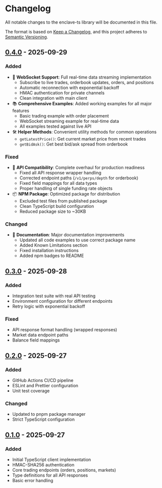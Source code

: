 # Changelog

All notable changes to the enclave-ts library will be documented in this file.

The format is based on [Keep a Changelog](https://keepachangelog.com/en/1.0.0/),
and this project adheres to [Semantic Versioning](https://semver.org/spec/v2.0.0.html).

## [0.4.0] - 2025-09-29

### Added
- 🚀 **WebSocket Support**: Full real-time data streaming implementation
  - Subscribe to live trades, orderbook updates, orders, and positions
  - Automatic reconnection with exponential backoff
  - HMAC authentication for private channels
  - Clean integration with main client
- 📚 **Comprehensive Examples**: Added working examples for all major features
  - Basic trading example with order placement
  - WebSocket streaming example for real-time data
  - All examples tested against live API
- 🛠️ **Helper Methods**: Convenient utility methods for common operations
  - `getLatestPrice()`: Get current market price from recent trades
  - `getBidAsk()`: Get best bid/ask spread from orderbook

### Fixed
- 🔧 **API Compatibility**: Complete overhaul for production readiness
  - Fixed all API response wrapper handling
  - Corrected endpoint paths (`/v1/perps/depth` for orderbook)
  - Fixed field mappings for all data types
  - Proper handling of single funding rate objects
- 📦 **NPM Package**: Optimized package for distribution
  - Excluded test files from published package
  - Clean TypeScript build configuration
  - Reduced package size to ~30KB

### Changed
- 📝 **Documentation**: Major documentation improvements
  - Updated all code examples to use correct package name
  - Added Known Limitations section
  - Fixed installation instructions
  - Added npm badges to README

## [0.3.0] - 2025-09-28

### Added
- Integration test suite with real API testing
- Environment configuration for different endpoints
- Retry logic with exponential backoff

### Fixed
- API response format handling (wrapped responses)
- Market data endpoint paths
- Balance field mappings

## [0.2.0] - 2025-09-27

### Added
- GitHub Actions CI/CD pipeline
- ESLint and Prettier configuration
- Unit test coverage

### Changed
- Updated to pnpm package manager
- Strict TypeScript configuration

## [0.1.0] - 2025-09-27

### Added
- Initial TypeScript client implementation
- HMAC-SHA256 authentication
- Core trading endpoints (orders, positions, markets)
- Type definitions for all API responses
- Basic error handling

[0.4.0]: https://github.com/SpaceEvader/enclave-ts/compare/v0.3.0...v0.4.0
[0.3.0]: https://github.com/SpaceEvader/enclave-ts/compare/v0.2.0...v0.3.0
[0.2.0]: https://github.com/SpaceEvader/enclave-ts/compare/v0.1.0...v0.2.0
[0.1.0]: https://github.com/SpaceEvader/enclave-ts/releases/tag/v0.1.0